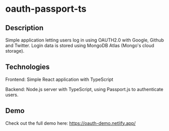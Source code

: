 # oauth-passport-ts

## Description
Simple application letting users log in using OAUTH2.0 with Google, Github and Twitter.
Login data is stored using MongoDB Atlas (Mongo's cloud storage).

## Technologies
Frontend: Simple React application with TypeScript

Backend: Node.js server with TypeScript, using Passport.js to authenticate users.

## Demo
Check out the full demo here: https://oauth-demo.netlify.app/
